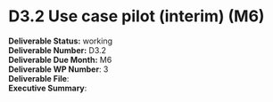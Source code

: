 # D3.2     Use case pilot \(interim\) \(M6\)

**Deliverable Status:** working  
**Deliverable Number:** D3.2  
**Deliverable Due Month:** M6  
**Deliverable WP Number**: 3   
**Deliverable File**:   
**Executive Summary**:

